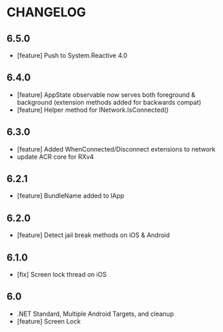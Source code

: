 ﻿# CHANGELOG

## 6.5.0
* [feature] Push to System.Reactive 4.0

## 6.4.0
* [feature] AppState observable now serves both foreground & background (extension methods added for backwards compat)
* [feature] Helper method for INetwork.IsConnected()

## 6.3.0
* [feature] Added WhenConnected/Disconnect extensions to network
* update ACR core for RXv4

## 6.2.1
* [feature] BundleName added to IApp

## 6.2.0
* [feature] Detect jail break methods on iOS & Android

## 6.1.0
* [fix] Screen lock thread on iOS

## 6.0
* .NET Standard, Multiple Android Targets, and cleanup
* [feature] Screen Lock